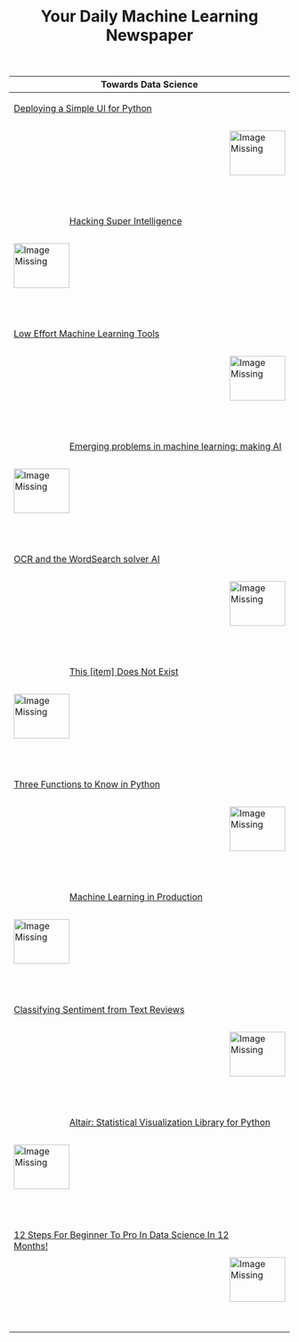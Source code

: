 <header><h1>Your Daily Machine Learning Newspaper</h1></header>


| Towards Data Science                                                                                                                                                                                                                                                                                                                                                                                |
|-----------------------------------------------------------------------------------------------------------------------------------------------------------------------------------------------------------------------------------------------------------------------------------------------------------------------------------------------------------------------------------------------------|
| <p><a href="https://towardsdatascience.com/deploying-a-simple-ui-for-python-88e8e7cbbf61"><img width="100" height="80" align='right' src="https://cdn-images-1.medium.com/max/1200/0*qq1KYo_jJmLn2hjl"                     alt="Image Missing" style="vertical-align:middle;margin:50px 0px">Deploying a Simple UI for Python</a></p>&nbsp;&nbsp;                                                   |
| <p><a href="https://towardsdatascience.com/hacking-super-intelligence-af5fe1fe6e26"><img width="100" height="80" align='left' src="https://cdn-images-1.medium.com/max/1200/1*kfl0cA4OenIaBo8m4zUHzQ.jpeg"                     alt="Image Missing" style="vertical-align:middle;margin:50px 0px">Hacking Super Intelligence</a></p>&nbsp;&nbsp;                                                     |
| <p><a href="https://towardsdatascience.com/low-effort-machine-learning-tools-9622d7d57135"><img width="100" height="80" align='right' src="https://cdn-images-1.medium.com/max/800/1*l-_uMYUimj73v-1JlAsXKg.jpeg"                     alt="Image Missing" style="vertical-align:middle;margin:50px 0px">Low Effort Machine Learning Tools</a></p>&nbsp;&nbsp;                                       |
| <p><a href="https://towardsdatascience.com/emerging-problems-in-machine-learning-making-ai-good-3980bb9fdd39"><img width="100" height="80" align='left' src="https://cdn-images-1.medium.com/max/800/1*_o6kgLxZmE8pTg-2cwfkdQ.jpeg"                     alt="Image Missing" style="vertical-align:middle;margin:50px 0px">Emerging problems in machine learning: making AI</a></p>&nbsp;&nbsp;      |
| <p><a href="https://towardsdatascience.com/ocr-and-the-wordsearch-solver-ai-515aeb816bdf"><img width="100" height="80" align='right' src="https://cdn-images-1.medium.com/max/800/1*5UR8Yol9sE5x0j-T2oA_UQ.gif"                     alt="Image Missing" style="vertical-align:middle;margin:50px 0px">OCR and the WordSearch solver AI</a></p>&nbsp;&nbsp;                                          |
| <p><a href="https://towardsdatascience.com/this-item-does-not-exist-2defbac76b39"><img width="100" height="80" align='left' src="https://cdn-images-1.medium.com/max/800/1*0fFN0Q9xRrTTiz8X72olsw.jpeg"                     alt="Image Missing" style="vertical-align:middle;margin:50px 0px">This [item] Does Not Exist</a></p>&nbsp;&nbsp;                                                        |
| <p><a href="https://towardsdatascience.com/three-functions-to-know-in-python-4f2d27a4d05"><img width="100" height="80" align='right' src="https://cdn-images-1.medium.com/max/800/0*4D57GdFhAVyZWc4w"                     alt="Image Missing" style="vertical-align:middle;margin:50px 0px">Three Functions to Know in Python</a></p>&nbsp;&nbsp;                                                   |
| <p><a href="https://towardsdatascience.com/machine-learning-in-production-95e1999bba84"><img width="100" height="80" align='left' src="https://cdn-images-1.medium.com/max/800/0*AjJuGPwUTiB7zhyT"                     alt="Image Missing" style="vertical-align:middle;margin:50px 0px">Machine Learning in Production</a></p>&nbsp;&nbsp;                                                         |
| <p><a href="https://towardsdatascience.com/classifying-sentiment-from-text-reviews-a2c65ea468d6"><img width="100" height="80" align='right' src="https://cdn-images-1.medium.com/max/800/1*PwmWEGSnv4fDlpsQc6qahw.png"                     alt="Image Missing" style="vertical-align:middle;margin:50px 0px">Classifying Sentiment from Text Reviews</a></p>&nbsp;&nbsp;                            |
| <p><a href="https://towardsdatascience.com/altair-statistical-visualization-library-for-python-cfb63847c0c0"><img width="100" height="80" align='left' src="https://cdn-images-1.medium.com/max/800/1*pv2AJGKWmqbFC9NjAWXuCg.jpeg"                     alt="Image Missing" style="vertical-align:middle;margin:50px 0px">Altair: Statistical Visualization Library for Python</a></p>&nbsp;&nbsp;   |
| <p><a href="https://towardsdatascience.com/12-steps-for-beginner-to-pro-in-data-science-in-12-months-c6f6ba01f96e"><img width="100" height="80" align='right' src="https://cdn-images-1.medium.com/max/800/0*hoGlPGRlScz1z1W4"                     alt="Image Missing" style="vertical-align:middle;margin:50px 0px">12 Steps For Beginner To Pro In Data Science In 12 Months!</a></p>&nbsp;&nbsp; |
